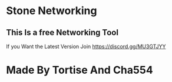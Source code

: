 # Stone Networking
## This Is a free Networking Tool
If you Want the Latest Version Join https://discord.gg/MU3GTJYY

# Made By Tortise And Cha554
